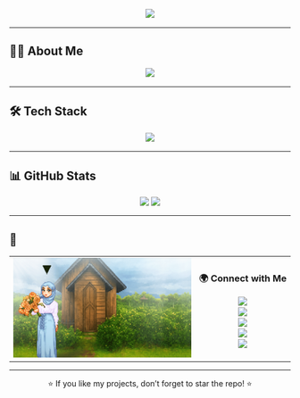 <p align="center">
  <img src="https://readme-typing-svg.herokuapp.com?font=Press+Start+2P&size=20&duration=3000&pause=1000&color=F7D746&center=true&vCenter=true&width=800&lines=Hi!+I'm+Nursila+Yusmitha+👋;Web+Developer+%7C+Creative+Technologist;Blending+Code+%2B+Design+%2B+Art+Into+Magic" />
</p>

---

## 👩‍💻 About Me  

<p align="center">
  <img src="https://readme-typing-svg.herokuapp.com?font=Press+Start+2P&size=16&duration=4000&pause=1500&color=5EEAD4&center=true&vCenter=true&width=900&lines=Hey+there!+I'm+Nursila+Yusmitha.;A+Web+Developer+%26+Creative+Technologist.;Blending+retro+vibes+%2B+modern+technologies.;Turning+ideas+into+playful+%26+inspiring+experiences.;Always+curious,+always+learning+✨" />
</p>

---

## 🛠️ Tech Stack  

<p align="center">
  <img src="https://readme-typing-svg.herokuapp.com?font=Fira+Code&weight=600&size=16&duration=2500&pause=1000&color=FFD700&center=true&vCenter=true&width=700&lines=Web:+Laravel,+Vue.js,+React.js,+Next.js,+Express.js,+PHP,+.NET;UI:+TailwindCSS,+Bootstrap;Databases:+MySQL,+PostgreSQL,+MongoDB;Design:+Figma,+Illustrator,+Photoshop,+AfterEffects;Other:+Git,+Canva,+Filmora,+Office+Suite" />
</p>

---

## 📊 GitHub Stats  

<p align="center">
  <img src="https://github-readme-stats.vercel.app/api?username=nursilayusmitha&show_icons=true&theme=radical&hide_border=true" height="160"/>
  <img src="https://github-readme-streak-stats.herokuapp.com/?user=nursilayusmitha&theme=radical&hide_border=true" height="160"/>
</p>

---

## 🎨  

<p align="center">
  <table>
    <tr>
      <td width="66%">
        <img src="./banner.gif" alt="Banner" width="100%"/>
      </td>
      <td width="34%" align="center">
        <h3>🌍 Connect with Me</h3>
        <p>
          <a href="https://nursila-portfolio.vercel.app/"><img src="https://img.shields.io/badge/Website-FFD700?style=for-the-badge&logo=google-chrome&logoColor=black" /></a><br/>
          <a href="https://linkedin.com/in/nursilayusmitha"><img src="https://img.shields.io/badge/LinkedIn-0A66C2?style=for-the-badge&logo=linkedin&logoColor=white" /></a><br/>
          <a href="https://instagram.com/yourusername"><img src="https://img.shields.io/badge/Instagram-E4405F?style=for-the-badge&logo=instagram&logoColor=white" /></a><br/>
          <a href="https://youtube.com/yourchannel"><img src="https://img.shields.io/badge/YouTube-FF0000?style=for-the-badge&logo=youtube&logoColor=white" /></a><br/>
          <a href="mailto:nursilayusmitha@gmail.com"><img src="https://img.shields.io/badge/Email-D14836?style=for-the-badge&logo=gmail&logoColor=white" /></a>
        </p>
      </td>
    </tr>
  </table>
</p>

---

<p align="center">
  ⭐ If you like my projects, don’t forget to star the repo! ⭐  
</p>
